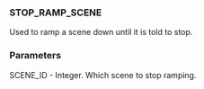 ### STOP\_RAMP\_SCENE

Used to ramp a scene down until it is told to stop.


### Parameters

SCENE\_ID - Integer. Which scene to stop ramping.
